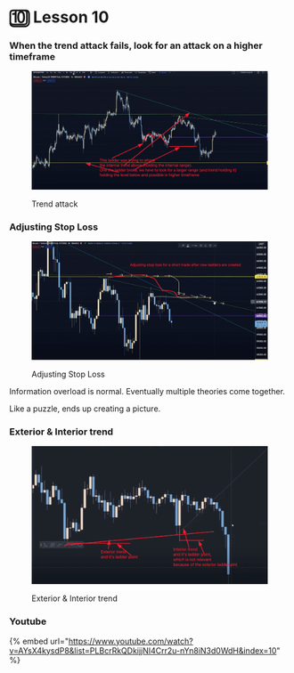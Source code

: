 # 🔟 Lesson 10

### When the trend attack fails, look for an attack on a higher timeframe

<figure><img src="../../.gitbook/assets/image (10).png" alt=""><figcaption><p>Trend attack</p></figcaption></figure>

### Adjusting Stop Loss

<figure><img src="../../.gitbook/assets/image (19) (1).png" alt=""><figcaption><p>Adjusting Stop Loss</p></figcaption></figure>

Information overload is normal. Eventually multiple theories come together.&#x20;

Like a puzzle, ends up creating a picture.

### Exterior & Interior trend

<figure><img src="../../.gitbook/assets/image (7).png" alt=""><figcaption><p>Exterior &#x26; Interior trend</p></figcaption></figure>



### Youtube

{% embed url="https://www.youtube.com/watch?v=AYsX4kysdP8&list=PLBcrRkQDkijjNI4Crr2u-nYn8iN3d0WdH&index=10" %}
